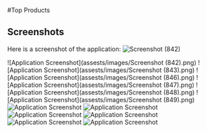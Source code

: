 #Top Products

## Screenshots

Here is a screenshot of the application:
![Screenshot (842)](https://github.com/user-attachments/assets/3209bf27-5bc6-4378-bcd7-7d65d3cd62f9)

![Application Screenshot](assests/images/Screenshot (842).png)
![Application Screenshot](assests/images/Screenshot (843).png)
![Application Screenshot](assests/images/Screenshot (846).png)
![Application Screenshot](assests/images/Screenshot (847).png)
![Application Screenshot](assests/images/Screenshot (848).png)
![Application Screenshot](assests/images/Screenshot (849).png)
![Application Screenshot]([[https://github.com/username/repository/blob/main/assets/images/screenshot.png](https://github.com/yshagit31/1JS21CS131/blob/main/Screenshot%20(842).png)](https://github.com/yshagit31/1JS21CS131/issues/1))
![Application Screenshot]([https://github.com/username/repository/blob/main/assets/images/screenshot.png](https://github.com/yshagit31/1JS21CS131/blob/main/Screenshot%20(843).png))
![Application Screenshot]([https://github.com/username/repository/blob/main/assets/images/screenshot.png](https://github.com/yshagit31/1JS21CS131/blob/main/Screenshot%20(846).png))
![Application Screenshot]([https://github.com/username/repository/blob/main/assets/images/screenshot.png](https://github.com/yshagit31/1JS21CS131/blob/main/Screenshot%20(847).png))
![Application Screenshot]([https://github.com/username/repository/blob/main/assets/images/screenshot.png](https://github.com/yshagit31/1JS21CS131/blob/main/Screenshot%20(848).png))
![Application Screenshot]([https://github.com/username/repository/blob/main/assets/images/screenshot.png](https://github.com/yshagit31/1JS21CS131/blob/main/Screenshot%20(849).png))
